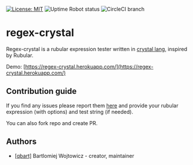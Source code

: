  [![License: MIT](https://img.shields.io/badge/License-MIT-yellow.svg?style=flat-square)](https://opensource.org/licenses/MIT)
 ![Uptime Robot status](https://img.shields.io/uptimerobot/status/m780439763-859c717a1ccbfe8166e47db6.svg?style=flat-square)
 ![CircleCI branch](https://img.shields.io/circleci/project/github/qbart/regex-crystal/master.svg?style=flat-square)

# regex-crystal

Regex-crystal is a rubular expression tester written in [crystal lang](https://crystal-lang.org/), inspired by Rubular.

Demo:
[https://regex-crystal.herokuapp.com/](https://regex-crystal.herokuapp.com/)

## Contribution guide

If you find any issues please report them [here](https://github.com/qbart/regex-crystal/issues) and provide your rubular expression (with options) and test string (if needed).

You can also fork repo and create PR.

## Authors

- [[qbart]](https://github.com/qbart) Bartlomiej Wojtowicz - creator, maintainer
